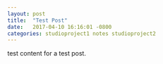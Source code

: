 ```yaml
---
layout: post
title:  "Test Post"
date:   2017-04-10 16:16:01 -0800
categories: studioproject1 notes studioproject2
---
```


test content for a test post.
